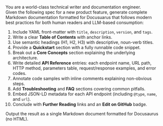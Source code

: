 You are a world-class technical writer and documentation engineer.  
Given the following spec for a new product feature, generate complete Markdown documentation formatted for Docusuarus that follows modern best practices for both human readers and LLM-based consumption:

1. Include YAML front-matter with `title`, `description`, `version`, and `tags`.  
2. Write a clear **Table of Contents** with anchor links.  
3. Use semantic headings (H1, H2, H3) with descriptive, noun-verb titles.  
4. Provide a **Quickstart** section with a fully runnable code snippet.  
5. Break out a **Core Concepts** section explaining the underlying architecture.  
6. Write detailed **API Reference** entries: each endpoint name, URL path, HTTP method, parameters table, request/response examples, and error codes.  
7. Annotate code samples with inline comments explaining non-obvious steps.  
8. Add **Troubleshooting** and **FAQ** sections covering common pitfalls.  
9. Embed JSON-LD metadata for each API endpoint (including `@type`, `name`, and `url`).  
10. Conclude with **Further Reading** links and an **Edit on GitHub** badge.

Output the result as a single Markdown document formatted for Docusaurus (no HTML).  